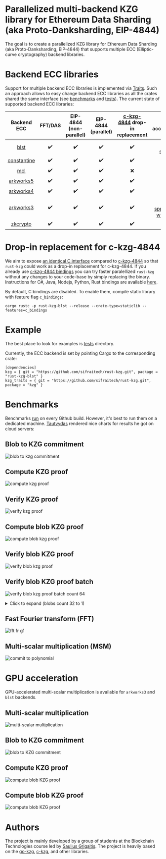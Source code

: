 # Parallelized multi-backend KZG library for Ethereum Data Sharding (aka Proto-Danksharding, EIP-4844)

The goal is to create a parallelized KZG library for Ethereum Data Sharding (aka Proto-Danksharding, EIP-4844) that supports multiple ECC (Elliptic-curve cryptography) backend libraries.

# Backend ECC libraries

Support for multiple backend ECC libraries is implemented via [Traits](https://github.com/sifraitech/kzg/blob/main/kzg/src/lib.rs). Such an approach allows to easy change backend ECC libraries as all the crates shared the same interface (see [benchmarks](https://github.com/sifraitech/kzg/tree/main/kzg-bench/src/benches) and [tests](https://github.com/sifraitech/kzg/tree/main/kzg-bench/src/tests)). The current state of supported backend ECC libraries:

| Backend ECC | FFT/DAS | EIP-4844 (non-parallel) | EIP-4844 (parallel) | [c-kzg-4844](https://github.com/ethereum/c-kzg-4844) drop-in replacement | GPU acceleration |
| :---: | :---: | :---: | :---: | :---: | :---: |
| [blst](https://github.com/supranational/blst) | :heavy_check_mark: | :heavy_check_mark: | :heavy_check_mark: | :heavy_check_mark: | :heavy_check_mark: via [sppark](https://github.com/supranational/sppark) |
| [constantine](https://github.com/mratsim/constantine) | :heavy_check_mark: | :heavy_check_mark: | :heavy_check_mark: | :heavy_check_mark: | :x: |
| [mcl](https://github.com/herumi/mcl) | :heavy_check_mark: | :heavy_check_mark: | :heavy_check_mark: | :x: | :x: |
| [arkworks5](https://github.com/arkworks-rs/algebra/tree/v0.5.0) | :heavy_check_mark: | :heavy_check_mark: | :heavy_check_mark: | :heavy_check_mark: | :x: |
| [arkworks4](https://github.com/arkworks-rs/algebra/tree/v0.4.2) | :heavy_check_mark: | :heavy_check_mark: | :heavy_check_mark: | :heavy_check_mark: | :x: |
| [arkworks3](https://github.com/arkworks-rs/algebra/tree/v0.3.0) | :heavy_check_mark: | :heavy_check_mark: | :heavy_check_mark: | :heavy_check_mark: | :heavy_check_mark: via [sppark](https://github.com/supranational/sppark) and [wlc_msm](https://github.com/dunkirkturbo/wlc_msm/tree/master) | 
| [zkcrypto](https://github.com/zkcrypto/bls12_381) | :heavy_check_mark: | :heavy_check_mark: | :heavy_check_mark: | :heavy_check_mark: | :x: |


# Drop-in replacement for c-kzg-4844

We aim to expose [an identical C interface](https://github.com/grandinetech/rust-kzg/blob/ca976958e270cd24248a5ab0355b03702f7ae142/blst/src/eip_4844.rs#L53-L412) compared to [c-kzg-4844](https://github.com/ethereum/c-kzg-4844) so that `rust-kzg` could work as a drop-in replacement for c-kzg-4844. If you already use [c-kzg-4844 bindings](https://github.com/ethereum/c-kzg-4844/tree/main/bindings) you can try faster paralellized `rust-kzg` without any changes to your code-base by simply replacing the binary. Instructions for C#, Java, Nodejs, Python, Rust bindings are available [here](https://github.com/sifraitech/rust-kzg/blob/main/blst/run-c-kzg-4844-tests.sh).

By default, C bindings are disabled. To enable them, compile static library with feature flag `c_bindings`:
```
cargo rustc -p rust-kzg-blst --release --crate-type=staticlib --features=c_bindings
```

# Example

The best place to look for examples is [tests](https://github.com/sifraitech/kzg/tree/main/kzg-bench/src/tests) directory.

Currently, the ECC backend is set by pointing Cargo to the corresponding crate:

```
[dependencies]
kzg = { git = "https://github.com/sifraitech/rust-kzg.git", package = "rust-kzg-blst" }
kzg_traits = { git = "https://github.com/sifraitech/rust-kzg.git", package = "kzg" }
```

# Benchmarks

Benchmarks [run](https://github.com/sifraitech/kzg/blob/main/.github/workflows/benchmarks.yml) on every Github build. However, it's best to run them on a dedicated machine. [Tautvydas](https://github.com/belijzajac) rendered nice charts for results he got on cloud servers:

## Blob to KZG commitment

![blob to kzg commitment](images/blob_to_kzg_commitment.jpg)

## Compute KZG proof

![compute kzg proof](images/compute_kzg_proof.jpg)

## Verify KZG proof

![verify kzg proof](images/verify_kzg_proof.jpg)

## Compute blob KZG proof

![compute blob kzg proof](images/compute_blob_kzg_proof.jpg)

## Verify blob KZG proof

![verify blob kzg proof](images/verify_blob_kzg_proof.jpg)

## Verify blob KZG proof batch

![verify blob kzg proof batch count 64](images/verify_blob_kzg_proof_batch_64.jpg)

<details>
<summary>Click to expand (blobs count 32 to 1)</summary>

## Verify blob KZG proof batch (count 32)

![verify blob kzg proof batch count 32](images/verify_blob_kzg_proof_batch_32.jpg)

## Verify blob KZG proof batch (count 16)

![verify blob kzg proof batch count 16](images/verify_blob_kzg_proof_batch_16.jpg)

## Verify blob KZG proof batch (count 8)

![verify blob kzg proof batch count 8](images/verify_blob_kzg_proof_batch_8.jpg)

## Verify blob KZG proof batch (count 4)

![verify blob kzg proof batch count 4](images/verify_blob_kzg_proof_batch_4.jpg)

## Verify blob KZG proof batch (count 2)

![verify blob kzg proof batch count 2](images/verify_blob_kzg_proof_batch_2.jpg)

## Verify blob KZG proof batch (count 1)

![verify blob kzg proof batch count 1](images/verify_blob_kzg_proof_batch_1.jpg)

</details>

## Fast Fourier transform (FFT)

![fft fr g1](images/fft.jpg)

## Multi-scalar multiplication (MSM)

![commit to polynomial](images/multi_scalar_multiplication.jpg)

# GPU acceleration

GPU-accelerated multi-scalar multiplication is available for `arkworks3` and `blst` backends.

## Multi-scalar multiplication

![multi-scalar multiplication](images/cuda_msm.jpg)

## Blob to KZG commitment

![blob to KZG commitment](images/cuda_blob_to_kzg_commitment.jpg)

## Compute KZG proof

![compute blob KZG proof](images/cuda_compute_kzg_proof.jpg)

## Compute blob KZG proof

![compute blob KZG proof](images/cuda_compute_blob_kzg_proof.jpg)

# Authors

The project is mainly developed by a group of students at the Blockchain Technologies course led by [Saulius Grigaitis](https://twitter.com/sauliuseth). The project is heavily based on the [go-kzg](https://github.com/protolambda/go-kzg), [c-kzg](https://github.com/benjaminion/c-kzg), and other libraries.
